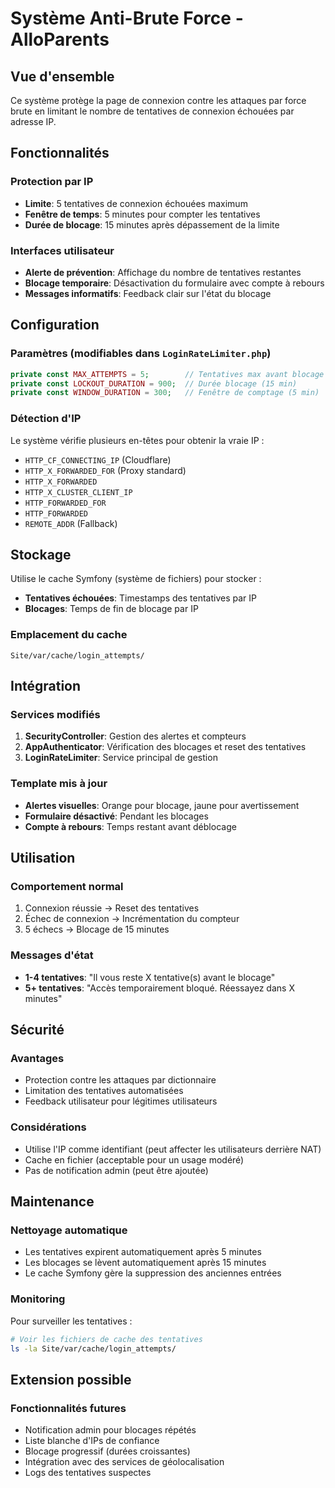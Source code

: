 # Système Anti-Brute Force - AlloParents

## Vue d'ensemble

Ce système protège la page de connexion contre les attaques par force brute en limitant le nombre de tentatives de connexion échouées par adresse IP.

## Fonctionnalités

### Protection par IP
- **Limite**: 5 tentatives de connexion échouées maximum
- **Fenêtre de temps**: 5 minutes pour compter les tentatives
- **Durée de blocage**: 15 minutes après dépassement de la limite

### Interfaces utilisateur
- **Alerte de prévention**: Affichage du nombre de tentatives restantes
- **Blocage temporaire**: Désactivation du formulaire avec compte à rebours
- **Messages informatifs**: Feedback clair sur l'état du blocage

## Configuration

### Paramètres (modifiables dans `LoginRateLimiter.php`)

```php
private const MAX_ATTEMPTS = 5;        // Tentatives max avant blocage
private const LOCKOUT_DURATION = 900;  // Durée blocage (15 min)
private const WINDOW_DURATION = 300;   // Fenêtre de comptage (5 min)
```

### Détection d'IP
Le système vérifie plusieurs en-têtes pour obtenir la vraie IP :
- `HTTP_CF_CONNECTING_IP` (Cloudflare)
- `HTTP_X_FORWARDED_FOR` (Proxy standard)
- `HTTP_X_FORWARDED`
- `HTTP_X_CLUSTER_CLIENT_IP`
- `HTTP_FORWARDED_FOR`
- `HTTP_FORWARDED`
- `REMOTE_ADDR` (Fallback)

## Stockage

Utilise le cache Symfony (système de fichiers) pour stocker :
- **Tentatives échouées**: Timestamps des tentatives par IP
- **Blocages**: Temps de fin de blocage par IP

### Emplacement du cache
```
Site/var/cache/login_attempts/
```

## Intégration

### Services modifiés
1. **SecurityController**: Gestion des alertes et compteurs
2. **AppAuthenticator**: Vérification des blocages et reset des tentatives
3. **LoginRateLimiter**: Service principal de gestion

### Template mis à jour
- **Alertes visuelles**: Orange pour blocage, jaune pour avertissement
- **Formulaire désactivé**: Pendant les blocages
- **Compte à rebours**: Temps restant avant déblocage

## Utilisation

### Comportement normal
1. Connexion réussie → Reset des tentatives
2. Échec de connexion → Incrémentation du compteur
3. 5 échecs → Blocage de 15 minutes

### Messages d'état
- **1-4 tentatives**: "Il vous reste X tentative(s) avant le blocage"
- **5+ tentatives**: "Accès temporairement bloqué. Réessayez dans X minutes"

## Sécurité

### Avantages
- Protection contre les attaques par dictionnaire
- Limitation des tentatives automatisées
- Feedback utilisateur pour légitimes utilisateurs

### Considérations
- Utilise l'IP comme identifiant (peut affecter les utilisateurs derrière NAT)
- Cache en fichier (acceptable pour un usage modéré)
- Pas de notification admin (peut être ajoutée)

## Maintenance

### Nettoyage automatique
- Les tentatives expirent automatiquement après 5 minutes
- Les blocages se lèvent automatiquement après 15 minutes
- Le cache Symfony gère la suppression des anciennes entrées

### Monitoring
Pour surveiller les tentatives :
```bash
# Voir les fichiers de cache des tentatives
ls -la Site/var/cache/login_attempts/
```

## Extension possible

### Fonctionnalités futures
- Notification admin pour blocages répétés
- Liste blanche d'IPs de confiance
- Blocage progressif (durées croissantes)
- Intégration avec des services de géolocalisation
- Logs des tentatives suspectes
